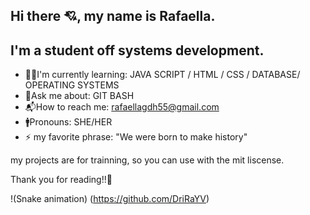 ## Hi there 💘, my name is Rafaella.
## I'm a student off systems development.

- 👨‍💻I'm currently learning: JAVA SCRIPT / HTML / CSS / DATABASE/ OPERATING SYSTEMS
- 💌Ask me about:  GIT BASH
- 📬How to reach me: rafaellagdh55@gmail.com
- 🚹Pronouns: SHE/HER
- ⚡ my favorite phrase: "We were born to make history" 

my projects are for trainning, so you can use with the mit liscense.

Thank you for reading!!💞

!(Snake animation) (https://github.com/DriRaYV)

